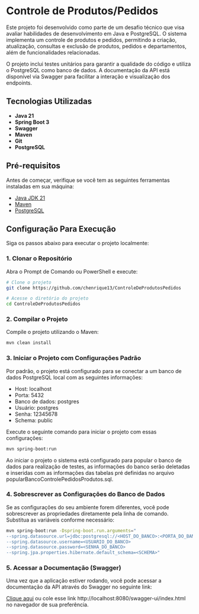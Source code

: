 # Controle de Produtos/Pedidos

Este projeto foi desenvolvido como parte de um desafio técnico que visa avaliar habilidades de desenvolvimento em Java e PostgreSQL. O sistema implementa um controle de produtos e pedidos, permitindo a criação, atualização, consultas e exclusão de produtos, pedidos e departamentos, além de funcionalidades relacionadas.

O projeto inclui testes unitários para garantir a qualidade do código e utiliza o PostgreSQL como banco de dados. A documentação da API está disponível via Swagger para facilitar a interação e visualização dos endpoints.

## Tecnologias Utilizadas

- **Java 21**
- **Spring Boot 3**
- **Swagger**
- **Maven**
- **Git**
- **PostgreSQL**

## Pré-requisitos

Antes de começar, verifique se você tem as seguintes ferramentas instaladas em sua máquina:

- [Java JDK 21](https://www.oracle.com/java/technologies/javase/jdk21-archive-downloads.html)
- [Maven](https://www.maven.apache.org/download.cgi)
- [PostgreSQL](https://www.postgresql.org/download/)

## Configuração Para Execução

Siga os passos abaixo para executar o projeto localmente:

### 1. Clonar o Repositório

Abra o Prompt de Comando ou PowerShell e execute:

```bash
# Clone o projeto
git clone https://github.com/chenrique13/ControleDeProdutosPedidos

# Acesse o diretório do projeto
cd ControleDeProdutosPedidos
```
### 2. Compilar o Projeto

Compile o projeto utilizando o Maven:

```bash
mvn clean install
```

### 3. Iniciar o Projeto com Configurações Padrão

Por padrão, o projeto está configurado para se conectar a um banco de dados PostgreSQL local com as seguintes informações:

- Host: localhost
- Porta: 5432
- Banco de dados: postgres
- Usuário: postgres
- Senha: 12345678
- Schema: public

Execute o seguinte comando para iniciar o projeto com essas configurações:

```bash
mvn spring-boot:run
```
Ao iniciar o projeto o sistema está configurado para popular o banco de dados para realização de testes, as informações do banco serão deletadas e inseridas com as informações das tabelas pré definidas no arquivo popularBancoControlePedidosProdutos.sql.

### 4. Sobrescrever as Configurações do Banco de Dados

Se as configurações do seu ambiente forem diferentes, você pode sobrescrever as propriedades diretamente pela linha de comando. Substitua as variáveis conforme necessário:

```bash
mvn spring-boot:run -Dspring-boot.run.arguments="
--spring.datasource.url=jdbc:postgresql://<HOST_DO_BANCO>:<PORTA_DO_BANCO>/<NOME_DO_BANCO>
--spring.datasource.username=<USUARIO_DO_BANCO>
--spring.datasource.password=<SENHA_DO_BANCO>
--spring.jpa.properties.hibernate.default_schema=<SCHEMA>"
```

### 5. Acessar a Documentação (Swagger)

Uma vez que a aplicação estiver rodando, você pode acessar a documentação da API através do Swagger no seguinte link:

[Clique aqui](http://localhost:8080/swagger-ui/index.html) ou cole esse link http://localhost:8080/swagger-ui/index.html no navegador de sua preferência.